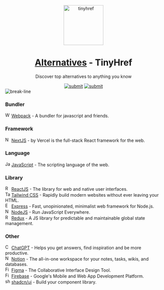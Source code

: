 <div align="center"><a target="_blank" href="https://tinyhref.com"><img src="https://i.imgur.com/cY13Vvb.png" height="128" alt="tinyhref"/></a></div>
<h1 align="center"><a target="_blank" href="https://tinyhref.com/alternatives">Alternatives</a> - TinyHref</h1>
<p align="center">Discover top alternatives to anything you know</p>

<div align="center"><a target="_blank" href="https://tinyhref.com/submit"><img src="https://img.shields.io/badge/Submit-c32769.svg?style=flat" alt="submit"/></a>
<a target="_blank" href="https://x.com/intent/follow?screen_name=tinyhref"><img src="https://img.shields.io/twitter/follow/tinyhref" alt="submit"/></a></div>

<img src="https://i.imgur.com/waxVImv.png" alt="break-line"/>

<h3>Bundler</h3>

<div><img width="16" src="https://esm.sh/public-cdn@1.1.95383-1757243933288/webpack-logo.png" alt="Webpack"/> <a target="_blank" href="https://tinyhref.com/alternatives/webpack">Webpack</a> - A bundler for javascript and friends.</div>
<h3>Framework</h3>

<div><img width="16" src="https://i.imgur.com/cAeBStc.png" alt="NextJS"/> <a target="_blank" href="https://tinyhref.com/alternatives/nextjs">NextJS</a> - by Vercel is the full-stack React framework for the web.</div>
<h3>Language</h3>

<div><img width="16" src="https://esm.sh/link-cdn-free-hn@1.1.26243-1757308495914/javascript-logo.png" alt="JavaScript"/> <a target="_blank" href="https://tinyhref.com/alternatives/javascript">JavaScript</a> - The scripting language of the web.</div>
<h3>Library</h3>

<div><img width="16" src="https://esm.sh/file-public-cdn-hcm@1.1.68955-1757171948700/logo-react.png" alt="ReactJS"/> <a target="_blank" href="https://tinyhref.com/alternatives/react">ReactJS</a> - The library for web and native user interfaces.</div>
<div><img width="16" src="https://esm.sh/file-cdn-free-dn@1.1.79278-1757244900260/tailwind-logo.png" alt="Tailwind CSS"/> <a target="_blank" href="https://tinyhref.com/alternatives/tailwind">Tailwind CSS</a> - Rapidly build modern websites without ever leaving your HTML.</div>
<div><img width="16" src="https://esm.sh/link-public-cdn-vn@1.1.77156-1757379423551/express-logo.png" alt="Express"/> <a target="_blank" href="https://tinyhref.com/alternatives/express">Express</a> - Fast, unopinionated, minimalist web framework for Node.js.</div>
<div><img width="16" src="https://esm.sh/public-cdn-dn@1.1.29718-1757427837670/nodejs-logo.png" alt="NodeJS"/> <a target="_blank" href="https://tinyhref.com/alternatives/nodejs">NodeJS</a> - Run JavaScript Everywhere.</div>
<div><img width="16" src="https://esm.sh/link-cdn-free-vi@1.1.72133-1757754682843/redux-logo.png" alt="Redux"/> <a target="_blank" href="https://tinyhref.com/alternatives/redux">Redux</a> - A JS library for predictable and maintainable global state management.</div>
<h3>Other</h3>

<div><img width="16" src="https://i.imgur.com/vKddPK2.png" alt="ChatGPT"/> <a target="_blank" href="https://tinyhref.com/alternatives/chatgpt">ChatGPT</a> - Helps you get answers, find inspiration and be more productive.</div>
<div><img width="16" src="https://i.imgur.com/u8dRWfg.png" alt="Notion"/> <a target="_blank" href="https://tinyhref.com/alternatives/notion">Notion</a> - The all-in-one workspace for your notes, tasks, wikis, and databases.</div>
<div><img width="16" src="https://i.imgur.com/25mnkzJ.png" alt="Figma"/> <a target="_blank" href="https://tinyhref.com/alternatives/figma">Figma</a> - The Collaborative Interface Design Tool.</div>
<div><img width="16" src="https://i.imgur.com/Bq0Oya2.png" alt="Firebase"/> <a target="_blank" href="https://tinyhref.com/alternatives/firebase">Firebase</a> - Google&#x27;s Mobile and Web App Development Platform.</div>
<div><img width="16" src="https://i.imgur.com/zuIe6gd.png" alt="shadcn/ui"/> <a target="_blank" href="https://tinyhref.com/alternatives/shadcn-ui">shadcn/ui</a> - Build your component library.</div>
